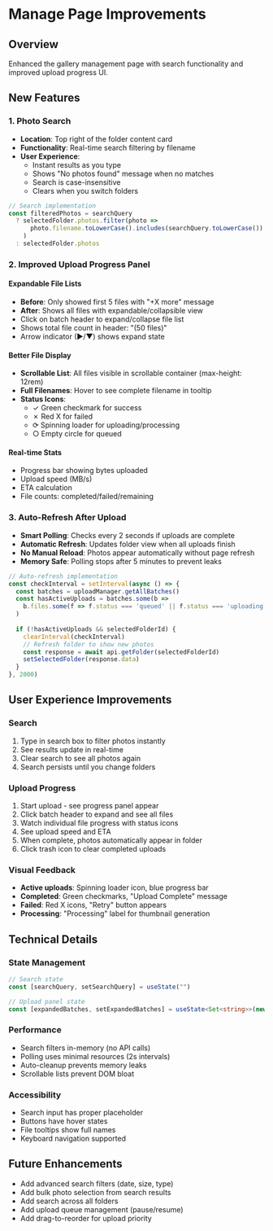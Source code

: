 # Manage Page Improvements

## Overview
Enhanced the gallery management page with search functionality and improved upload progress UI.

## New Features

### 1. Photo Search
- **Location**: Top right of the folder content card
- **Functionality**: Real-time search filtering by filename
- **User Experience**: 
  - Instant results as you type
  - Shows "No photos found" message when no matches
  - Search is case-insensitive
  - Clears when you switch folders

```typescript
// Search implementation
const filteredPhotos = searchQuery 
  ? selectedFolder.photos.filter(photo => 
      photo.filename.toLowerCase().includes(searchQuery.toLowerCase())
    )
  : selectedFolder.photos
```

### 2. Improved Upload Progress Panel

#### Expandable File Lists
- **Before**: Only showed first 5 files with "+X more" message
- **After**: Shows all files with expandable/collapsible view
- Click on batch header to expand/collapse file list
- Shows total file count in header: "(50 files)"
- Arrow indicator (▶/▼) shows expand state

#### Better File Display
- **Scrollable List**: All files visible in scrollable container (max-height: 12rem)
- **Full Filenames**: Hover to see complete filename in tooltip
- **Status Icons**: 
  - ✓ Green checkmark for success
  - ✗ Red X for failed
  - ⟳ Spinning loader for uploading/processing
  - ○ Empty circle for queued

#### Real-time Stats
- Progress bar showing bytes uploaded
- Upload speed (MB/s)
- ETA calculation
- File counts: completed/failed/remaining

### 3. Auto-Refresh After Upload
- **Smart Polling**: Checks every 2 seconds if uploads are complete
- **Automatic Refresh**: Updates folder view when all uploads finish
- **No Manual Reload**: Photos appear automatically without page refresh
- **Memory Safe**: Polling stops after 5 minutes to prevent leaks

```typescript
// Auto-refresh implementation
const checkInterval = setInterval(async () => {
  const batches = uploadManager.getAllBatches()
  const hasActiveUploads = batches.some(b => 
    b.files.some(f => f.status === 'queued' || f.status === 'uploading')
  )
  
  if (!hasActiveUploads && selectedFolderId) {
    clearInterval(checkInterval)
    // Refresh folder to show new photos
    const response = await api.getFolder(selectedFolderId)
    setSelectedFolder(response.data)
  }
}, 2000)
```

## User Experience Improvements

### Search
1. Type in search box to filter photos instantly
2. See results update in real-time
3. Clear search to see all photos again
4. Search persists until you change folders

### Upload Progress
1. Start upload - see progress panel appear
2. Click batch header to expand and see all files
3. Watch individual file progress with status icons
4. See upload speed and ETA
5. When complete, photos automatically appear in folder
6. Click trash icon to clear completed uploads

### Visual Feedback
- **Active uploads**: Spinning loader icon, blue progress bar
- **Completed**: Green checkmarks, "Upload Complete" message
- **Failed**: Red X icons, "Retry" button appears
- **Processing**: "Processing" label for thumbnail generation

## Technical Details

### State Management
```typescript
// Search state
const [searchQuery, setSearchQuery] = useState("")

// Upload panel state
const [expandedBatches, setExpandedBatches] = useState<Set<string>>(new Set())
```

### Performance
- Search filters in-memory (no API calls)
- Polling uses minimal resources (2s intervals)
- Auto-cleanup prevents memory leaks
- Scrollable lists prevent DOM bloat

### Accessibility
- Search input has proper placeholder
- Buttons have hover states
- File tooltips show full names
- Keyboard navigation supported

## Future Enhancements
- Add advanced search filters (date, size, type)
- Add bulk photo selection from search results
- Add search across all folders
- Add upload queue management (pause/resume)
- Add drag-to-reorder for upload priority
